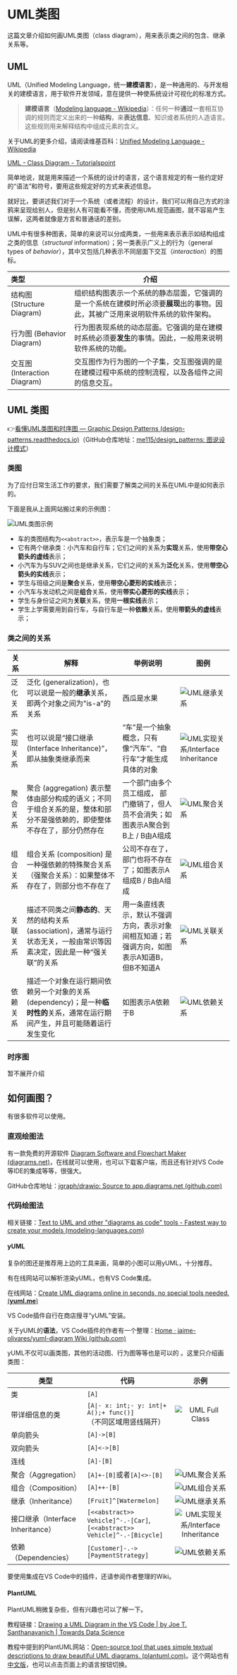 # UML类图

这篇文章介绍如何画UML类图（class diagram），用来表示类之间的包含、继承关系等。

## UML

UML（Unified Modeling Language，统一**建模语言**），是一种通用的、与开发相关的建模语言，用于软件开发领域，意在提供一种使系统设计可视化的标准方式。

> **建模语言**（[Modeling language - Wikipedia](https://en.wikipedia.org/wiki/Modeling_language)）：任何一种**通过**一套相互协调的规则而定义出来的一种**结构**，来**表达信息**、知识或者系统的人造语言。这些规则用来解释结构中组成元素的含义。

关于UML的更多介绍，请阅读维基百科：[Unified Modeling Language - Wikipedia](https://en.wikipedia.org/wiki/Unified_Modeling_Language)

[UML - Class Diagram - Tutorialspoint](https://www.tutorialspoint.com/uml/uml_class_diagram.htm)

简单地说，就是用来描述一个系统的设计的语言，这个语言规定的有一些约定好的“语法”和符号，要用这些规定好的方式来表述信息。

就好比，要讲述我们对于一个系统（或者流程）的设计，我们可以用自己方式的涂鸦来呈现给别人，但是别人有可能看不懂，而使用UML规范画图，就不容易产生误解，这两者就像是方言和普通话的差别。

UML中有很多种图表，简单的来说可以分成两类，一些用来表示表示如结构组成之类的信息（*structural* information）；另一类表示广义上的行为（general types of *behavior*），其中又包括几种表示不同层面下交互（*interaction*）的图标。



| 类型                         | 介绍                                                         |
| :--------------------------- | ------------------------------------------------------------ |
| 结构图 (Structure Diagram)   | 组织结构图表示一个系统的静态层面，它强调的是一个系统在建模时所必须要**展现**出的事物。因此，其被广泛用来说明软件系统的软件架构。 |
| 行为图 (Behavior Diagram)    | 行为图表现系统的动态层面。它强调的是在建模时系统必须要**发生**的事情。因此，一般用来说明软件系统的功能。 |
| 交互图 (Interaction Diagram) | 交互图作为行为图的一个子集，交互图强调的是在建模过程中系统的控制流程，以及各组件之间的信息交互。 |



## UML 类图

👉[看懂UML类图和时序图 — Graphic Design Patterns (design-patterns.readthedocs.io)](https://design-patterns.readthedocs.io/zh_CN/latest/read_uml.html#id3)（GitHub仓库地址：[me115/design_patterns: 图说设计模式](https://github.com/me115/design_patterns)）

### 类图

为了应付日常生活工作的要求，我们需要了解类之间的关系在UML中是如何表示的。

下面是我从上面网站搬过来的示例图：

![UML类图示例](uml-diagram.assets/uml-class-diagram-example.svg)

- 车的类图结构为`<<abstract>>`，表示车是一个抽象类；
- 它有两个继承类：小汽车和自行车；它们之间的关系为**实现**关系，使用**带空心箭头的虚线**表示；
- 小汽车为与SUV之间也是继承关系，它们之间的关系为**泛化**关系，使用**带空心箭头的实线**表示；
- 学生与班级之间是**聚合**关系，使用**带空心菱形的实线**表示；
- 小汽车与发动机之间是**组合**关系，使用**带实心菱形的实线**表示；
- 学生与身份证之间为**关联**关系，使用**一根实线**表示；
- 学生上学需要用到自行车，与自行车是一种**依赖**关系，使用**带箭头的虚线**表示；

### 类之间的关系

| 关系     | 解释                                                         | 举例说明                                                     | 图例                                                         |
| -------- | ------------------------------------------------------------ | ------------------------------------------------------------ | ------------------------------------------------------------ |
| 泛化关系 | 泛化 (generalization)，也可以说是一般的**继承**关系，即两个对象之间为"is-a"的关系 | 西瓜是水果 | ![UML继承关系](uml-diagram.assets/uml-generalization-example.svg) |
| 实现关系 | 也可以说是“接口继承 (Interface Inheritance)”，即从抽象类继承而来 | “车”是一个抽象概念，只有像“汽车”、“自行车”才能生成具体的对象 | ![UML实现关系/Interface Inheritance](uml-diagram.assets/uml-interface-inheritance-example.svg) |
| 聚合关系 | 聚合 (aggregation) 表示整体由部分构成的语义；不同于组合关系的是，整体和部分不是强依赖的，即使整体不存在了，部分仍然存在 | 一个部门由多个员工组成， 部门撤销了，但人员不会消失；如图表示A聚合到B上 / B由A组成 | ![UML聚合关系](uml-diagram.assets/uml-aggregation-example.svg) |
| 组合关系 | 组合关系 (composition) 是一种强依赖的特殊聚合关系（强聚合关系）：如果整体不存在了，则部分也不存在了 | 公司不存在了，部门也将不存在了；如图表示A组成B / B由A组成 | ![UML组合关系](uml-diagram.assets/uml-composition-example.svg) |
| 关联关系 | 描述不同类之间**静态的**、天然的结构关系 (association)，通常与运行状态无关，一般由常识等因素决定，因此是一种“强关联”的关系 | 用一条直线表示，默认不强调方向，表示对象间相互知道；若强调方向，如图表示A知道B，但B不知道A | ![UML关联关系](uml-diagram.assets/uml-association-example.svg) |
| 依赖关系 | 描述一个对象在运行期间依赖另一个对象的关系 (dependency)；是一种**临时性的**关系，通常在运行期间产生，并且可能随着运行发生变化 | 如图表示A依赖于B | ![UML依赖关系](uml-diagram.assets/uml-dependency-example.svg) |

### 时序图

暂不展开介绍

## 如何画图？

有很多软件可以使用。

### 直观绘图法

有一款免费的开源软件 [Diagram Software and Flowchart Maker (diagrams.net)](https://www.diagrams.net/)，在线就可以使用，也可以下载客户端，而且还有针对VS Code等IDE的集成等等，很强大。

GitHub仓库地址：[jgraph/drawio: Source to app.diagrams.net (github.com)](https://github.com/jgraph/drawio)



### 代码绘图法

相关链接：[Text to UML and other "diagrams as code" tools - Fastest way to create your models (modeling-languages.com)](https://modeling-languages.com/text-uml-tools-complete-list/)

#### yUML

复杂的图还是推荐用上边的工具来画，简单的小图可以用yUML，十分推荐。

有在线网站可以解析渲染yUML，也有VS Code集成。

在线网站：[Create UML diagrams online in seconds, no special tools needed. (**yuml.me**)](https://yuml.me/)

VS Code插件自行在商店搜寻“yUML”安装。

关于yUML的**语法**，VS Code插件的作者有一个整理：[Home · jaime-olivares/yuml-diagram Wiki (github.com)](https://github.com/jaime-olivares/yuml-diagram/wiki)

yUML不仅可以画类图，其他的活动图、行为图等等也是可以的 。这里只介绍画类图：

| 类型                              | 代码                                                         |                             示例                             |
| --------------------------------- | ------------------------------------------------------------ | :----------------------------------------------------------: |
| 类                                | `[A]`                                                        |                                                              |
| 带详细信息的类                    | <code>[A&#124;- x: int;- y: int&#124;+ A();+ func()]</code> <br>（不同区域用竖线隔开） | ![UML Full Class](uml-diagram.assets/uml-full-class-example.svg) |
| 单向箭头                          | `[A]->[B]`                                                   |                                                              |
| 双向箭头                          | `[A]<->[B]`                                                  |                                                              |
| 连线                              | `[A]-[B]`                                                    |                                                              |
| 聚合（Aggregation）               | `[A]+-[B]`或者`[A]<>-[B]`                                    | ![UML聚合关系](uml-diagram.assets/uml-aggregation-example.svg) |
| 组合（Composition）               | `[A]++-[B]`                                                  | ![UML组合关系](uml-diagram.assets/uml-composition-example.svg) |
| 继承（Inheritance）               | `[Fruit]^[Watermelon]`                                       | ![UML继承关系](uml-diagram.assets/uml-generalization-example.svg) |
| 接口继承（Interface Inheritance） | `[<<abstract>> Vehicle]^-.-[Car]`, <br>`[<<abstract>> Vehicle]^-.-[Bicycle]` | ![UML实现关系/Interface Inheritance](uml-diagram.assets/uml-interface-inheritance-example.svg) |
| 依赖（Dependencies）              | `[Customer]-.->[PaymentStrategy]`                            | ![UML依赖关系](uml-diagram.assets/uml-dependency-example.svg) |

要使用集成在VS Code中的插件，还请参阅作者整理的Wiki。



#### PlantUML

PlantUML稍微复杂些，但有兴趣也可以了解一下。

教程链接：[Drawing a UML Diagram in the VS Code &#124; by Joe T. Santhanavanich &#124; Towards Data Science](https://towardsdatascience.com/drawing-a-uml-diagram-in-the-vs-code-53c2e67deffe)

教程中提到的PlantUML网站：[Open-source tool that uses simple textual descriptions to draw beautiful UML diagrams. (plantuml.com)](https://plantuml.com/en/)。这个网站也有[中文版](https://plantuml.com/zh/)，也可以点击页面上的语言按钮切换。

